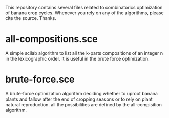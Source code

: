 This repository contains several files related to combinatorics optimization of banana crop cycles. Whenever you rely on any of the algorithms, please cite the source. Thanks. 

# all-compositions.sce
A simple scilab algorithm to list all the k-parts compositions of an integer n in the lexicographic order. It is useful in the brute force optimization. 

# brute-force.sce
A brute-force optimization algorithm deciding whether to uproot banana plants and fallow after the end of cropping seasons or to rely on plant natural reproduction. all the possibilities are defined by the all-compisition algorithm. 

